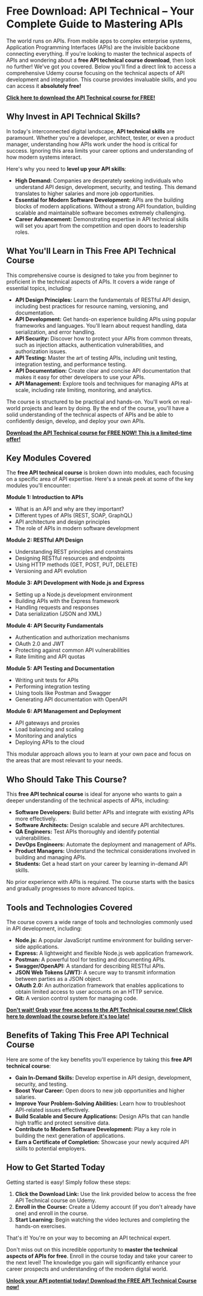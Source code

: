 # Free Download: API Technical – Your Complete Guide to Mastering APIs

The world runs on APIs. From mobile apps to complex enterprise systems, Application Programming Interfaces (APIs) are the invisible backbone connecting everything. If you're looking to master the technical aspects of APIs and wondering about a **free API technical course download**, then look no further! We've got you covered. Below you'll find a direct link to access a comprehensive Udemy course focusing on the technical aspects of API development and integration. This course provides invaluable skills, and you can access it **absolutely free!**

[**Click here to download the API Technical course for FREE!**](https://udemywork.com/api-technical)

## Why Invest in API Technical Skills?

In today's interconnected digital landscape, **API technical skills** are paramount. Whether you're a developer, architect, tester, or even a product manager, understanding how APIs work under the hood is critical for success. Ignoring this area limits your career options and understanding of how modern systems interact.

Here's why you need to **level up your API skills**:

*   **High Demand:** Companies are desperately seeking individuals who understand API design, development, security, and testing. This demand translates to higher salaries and more job opportunities.
*   **Essential for Modern Software Development:** APIs are the building blocks of modern applications. Without a strong API foundation, building scalable and maintainable software becomes extremely challenging.
*   **Career Advancement:** Demonstrating expertise in API technical skills will set you apart from the competition and open doors to leadership roles.

## What You'll Learn in This Free API Technical Course

This comprehensive course is designed to take you from beginner to proficient in the technical aspects of APIs. It covers a wide range of essential topics, including:

*   **API Design Principles:** Learn the fundamentals of RESTful API design, including best practices for resource naming, versioning, and documentation.
*   **API Development:** Get hands-on experience building APIs using popular frameworks and languages. You'll learn about request handling, data serialization, and error handling.
*   **API Security:** Discover how to protect your APIs from common threats, such as injection attacks, authentication vulnerabilities, and authorization issues.
*   **API Testing:** Master the art of testing APIs, including unit testing, integration testing, and performance testing.
*   **API Documentation:** Create clear and concise API documentation that makes it easy for other developers to use your APIs.
*   **API Management:** Explore tools and techniques for managing APIs at scale, including rate limiting, monitoring, and analytics.

The course is structured to be practical and hands-on. You'll work on real-world projects and learn by doing. By the end of the course, you'll have a solid understanding of the technical aspects of APIs and be able to confidently design, develop, and deploy your own APIs.

[**Download the API Technical course for FREE NOW! This is a limited-time offer!**](https://udemywork.com/api-technical)

## Key Modules Covered

The **free API technical course** is broken down into modules, each focusing on a specific area of API expertise. Here's a sneak peek at some of the key modules you'll encounter:

**Module 1: Introduction to APIs**

*   What is an API and why are they important?
*   Different types of APIs (REST, SOAP, GraphQL)
*   API architecture and design principles
*   The role of APIs in modern software development

**Module 2: RESTful API Design**

*   Understanding REST principles and constraints
*   Designing RESTful resources and endpoints
*   Using HTTP methods (GET, POST, PUT, DELETE)
*   Versioning and API evolution

**Module 3: API Development with Node.js and Express**

*   Setting up a Node.js development environment
*   Building APIs with the Express framework
*   Handling requests and responses
*   Data serialization (JSON and XML)

**Module 4: API Security Fundamentals**

*   Authentication and authorization mechanisms
*   OAuth 2.0 and JWT
*   Protecting against common API vulnerabilities
*   Rate limiting and API quotas

**Module 5: API Testing and Documentation**

*   Writing unit tests for APIs
*   Performing integration testing
*   Using tools like Postman and Swagger
*   Generating API documentation with OpenAPI

**Module 6: API Management and Deployment**

*   API gateways and proxies
*   Load balancing and scaling
*   Monitoring and analytics
*   Deploying APIs to the cloud

This modular approach allows you to learn at your own pace and focus on the areas that are most relevant to your needs.

## Who Should Take This Course?

This **free API technical course** is ideal for anyone who wants to gain a deeper understanding of the technical aspects of APIs, including:

*   **Software Developers:** Build better APIs and integrate with existing APIs more effectively.
*   **Software Architects:** Design scalable and secure API architectures.
*   **QA Engineers:** Test APIs thoroughly and identify potential vulnerabilities.
*   **DevOps Engineers:** Automate the deployment and management of APIs.
*   **Product Managers:** Understand the technical considerations involved in building and managing APIs.
*   **Students:** Get a head start on your career by learning in-demand API skills.

No prior experience with APIs is required. The course starts with the basics and gradually progresses to more advanced topics.

## Tools and Technologies Covered

The course covers a wide range of tools and technologies commonly used in API development, including:

*   **Node.js:** A popular JavaScript runtime environment for building server-side applications.
*   **Express:** A lightweight and flexible Node.js web application framework.
*   **Postman:** A powerful tool for testing and documenting APIs.
*   **Swagger/OpenAPI:** A standard for describing RESTful APIs.
*   **JSON Web Tokens (JWT):** A secure way to transmit information between parties as a JSON object.
*   **OAuth 2.0:** An authorization framework that enables applications to obtain limited access to user accounts on an HTTP service.
*   **Git:** A version control system for managing code.

[**Don't wait! Grab your free access to the API Technical course now! Click here to download the course before it's too late!**](https://udemywork.com/api-technical)

## Benefits of Taking This Free API Technical Course

Here are some of the key benefits you'll experience by taking this **free API technical course**:

*   **Gain In-Demand Skills:** Develop expertise in API design, development, security, and testing.
*   **Boost Your Career:** Open doors to new job opportunities and higher salaries.
*   **Improve Your Problem-Solving Abilities:** Learn how to troubleshoot API-related issues effectively.
*   **Build Scalable and Secure Applications:** Design APIs that can handle high traffic and protect sensitive data.
*   **Contribute to Modern Software Development:** Play a key role in building the next generation of applications.
*   **Earn a Certificate of Completion:** Showcase your newly acquired API skills to potential employers.

## How to Get Started Today

Getting started is easy! Simply follow these steps:

1.  **Click the Download Link:** Use the link provided below to access the free API Technical course on Udemy.
2.  **Enroll in the Course:** Create a Udemy account (if you don't already have one) and enroll in the course.
3.  **Start Learning:** Begin watching the video lectures and completing the hands-on exercises.

That's it! You're on your way to becoming an API technical expert.

Don't miss out on this incredible opportunity to **master the technical aspects of APIs for free**. Enroll in the course today and take your career to the next level! The knowledge you gain will significantly enhance your career prospects and understanding of the modern digital world.

[**Unlock your API potential today! Download the FREE API Technical Course now!**](https://udemywork.com/api-technical)
